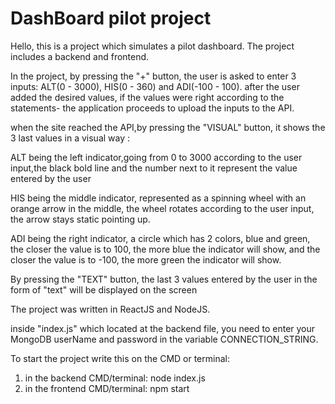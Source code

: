# DashBoard pilot project

Hello, this is a project which simulates a pilot dashboard. The project includes a backend and frontend.

In the project, by pressing the "+" button, the user is asked to enter 3 inputs: ALT(0 - 3000), HIS(0 - 360) and ADI(-100 - 100). after the user added the desired values, if the values were right according to the statements- the application proceeds to upload the inputs to the API.

when the site reached the API,by pressing the "VISUAL" button, it shows the 3 last values in a visual way :

ALT being the left indicator,going from 0 to 3000 according to the user input,the black bold line and the number next to it represent the value entered by the user

HIS being the middle indicator, represented as a spinning wheel with an  orange arrow in the middle, the wheel rotates according to the user input, the arrow stays static pointing up.

ADI being the right indicator, a circle which has 2 colors, blue and green, the closer the value is to 100, the more blue the indicator will show, and the closer the value is to -100, the more green the indicator will show.

By pressing the "TEXT" button, the last 3 values ​​entered by the user in the form of "text" will be displayed on the screen

The project was written in ReactJS and NodeJS. 

inside "index.js" which located at the backend file, you need to enter your MongoDB userName and password in the variable CONNECTION_STRING.

To start the project write this on the CMD or terminal: 
1. in the backend CMD/terminal: node index.js
2. in the frontend CMD/terminal: npm start
